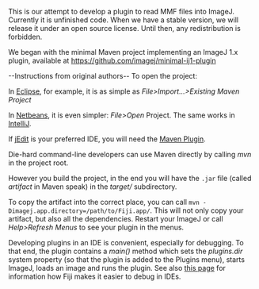 This is our attempt to develop a plugin to read MMF files into ImageJ. 
Currently it is unfinished code. When we have a stable version, we will release it under an open source license.
Until then, any redistribution is forbidden.

We began with the minimal Maven project implementing an ImageJ 1.x plugin, available at
https://github.com/imagej/minimal-ij1-plugin

--Instructions from original authors--
To open the project:

In [Eclipse](http://eclipse.org), for example, it is as simple as
_File&gt;Import...&gt;Existing Maven Project_

In [Netbeans](http://netbeans.org), it is even simpler: _File&gt;Open_
Project. The same works in [IntelliJ](http://jetbrains.net).

If [jEdit](http://jedit.org) is your preferred IDE, you will need the [Maven
Plugin](http://plugins.jedit.org/plugins/?MavenPlugin).

Die-hard command-line developers can use Maven directly by calling _mvn_
in the project root.

However you build the project, in the end you will have the ```.jar``` file
(called *artifact* in Maven speak) in the _target/_ subdirectory.

To copy the artifact into the correct place, you can call ```mvn
-Dimagej.app.directory=/path/to/Fiji.app/```. This will not only copy your
artifact, but also all the dependencies. Restart your ImageJ or call
*Help>Refresh Menus* to see your plugin in the menus.

Developing plugins in an IDE is convenient, especially for debugging. To
that end, the plugin contains a _main()_ method which sets the _plugins.dir_
system property (so that the plugin is added to the Plugins menu), starts
ImageJ, loads an image and runs the plugin. See also
[this page](fiji.sc/Debugging#Debugging_plugins_in_an_IDE_.28Netbeans.2C_IntelliJ.2C_Eclipse.2C_etc.29)
for information how Fiji makes it easier to debug in IDEs.


